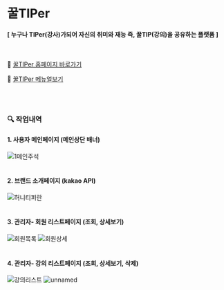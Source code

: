 # 꿀TIPer
#### [ 누구나 TIPer(강사)가되어 자신의 취미와 재능 즉, 꿀TIP(강의)을 공유하는 플랫폼 ]
</br>

👀 [꿀TIPer 홈페이지 바로가기](http://www.ggultiper.kro.kr)

📜 [꿀TIPer 메뉴얼보기](https://docs.google.com/document/d/1Lt5TGYBhB_J1F3K9iqZQAzM4tyz7EohjdcmUxYhWr80/edit#heading=h.95wi6cewj5yt)

</br></br>

### 🔍 작업내역
#### 1. 사용자 메인페이지 (메인상단 배너)
![1메인주석](https://github.com/YANGSoY/honeytiper/assets/131223051/7e3b7e3a-93eb-4126-938e-080504a84dd5)
</br></br>
#### 2. 브랜드 소개페이지 (kakao API)
![허니티퍼란](https://github.com/YANGSoY/honeytiper/assets/131223051/5400494a-0830-4571-bf6a-5dba28581d20)
</br></br>
#### 3. 관리자- 회원 리스트페이지 (조회, 상세보기)
![회원목록](https://github.com/YANGSoY/honeytiper/assets/131223051/872b5319-7e1e-4aa0-8b30-e95c49e316cd)
![회원상세](https://github.com/YANGSoY/honeytiper/assets/131223051/bb7c2ea6-3f50-4b54-b553-15568e5c697a)
</br></br>
#### 4. 관리자- 강의 리스트페이지 (조회, 상세보기, 삭제)
![강의리스트](https://github.com/YANGSoY/honeytiper/assets/131223051/4276447f-0afc-4b51-b3b3-b611d8e3da98)
![unnamed](https://github.com/YANGSoY/honeytiper/assets/131223051/a0dd2771-1397-44d0-ae35-1af9f884dd33)


